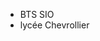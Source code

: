 - BTS SIO 
- lycée Chevrollier
<!---
parlegentil/parlegentil is a ✨ special ✨ repository because its `README.md` (this file) appears on your GitHub profile.
You can click the Preview link to take a look at your changes.
--->

